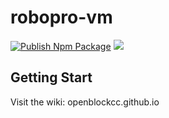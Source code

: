 # robopro-vm
[![Publish Npm Package](https://github.com/sgologuzov/robopro-vm/actions/workflows/publish-npm-package.yml/badge.svg)](https://github.com/sgologuzov/robopro-vm/actions/workflows/publish-npm-package.yml) ![](https://img.shields.io/github/license/sgologuzov/robopro-vm)

## Getting Start

Visit the wiki: openblockcc.github.io

